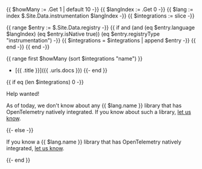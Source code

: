 {{ $howMany := .Get 1 | default 10 -}}
{{ $langIndex := .Get 0 -}}
{{ $lang := index $.Site.Data.instrumentation $langIndex -}}
{{ $integrations := slice -}}

{{ range $entry := $.Site.Data.registry -}}
  {{ if and (and (eq $entry.language $langIndex) (eq $entry.isNative true)) (eq $entry.registryType "instrumentation") -}}
    {{ $integrations = $integrations | append $entry -}}
  {{ end -}}
{{ end -}}

{{ range first $howMany (sort $integrations "name") }}
- [{{ .title }}]({{ .urls.docs }})
{{- end }}

{{ if eq (len $integrations) 0 -}}

<div class="alert alert-secondary" role="alert">
<div class="h4 alert-title">Help wanted!</div>

As of today, we don't know about any {{ $lang.name }} library that has
OpenTelemetry natively integrated. If you know about such a library,
[let us know][].

</div>

{{- else -}}

<div class="alert alert-info" role="alert">

If you know a {{ $lang.name }} library that has OpenTelemetry natively
integrated, [let us know][].

</div>

{{- end }}

[let us know]:
  https://github.com/open-telemetry/opentelemetry.io/issues/new/choose
